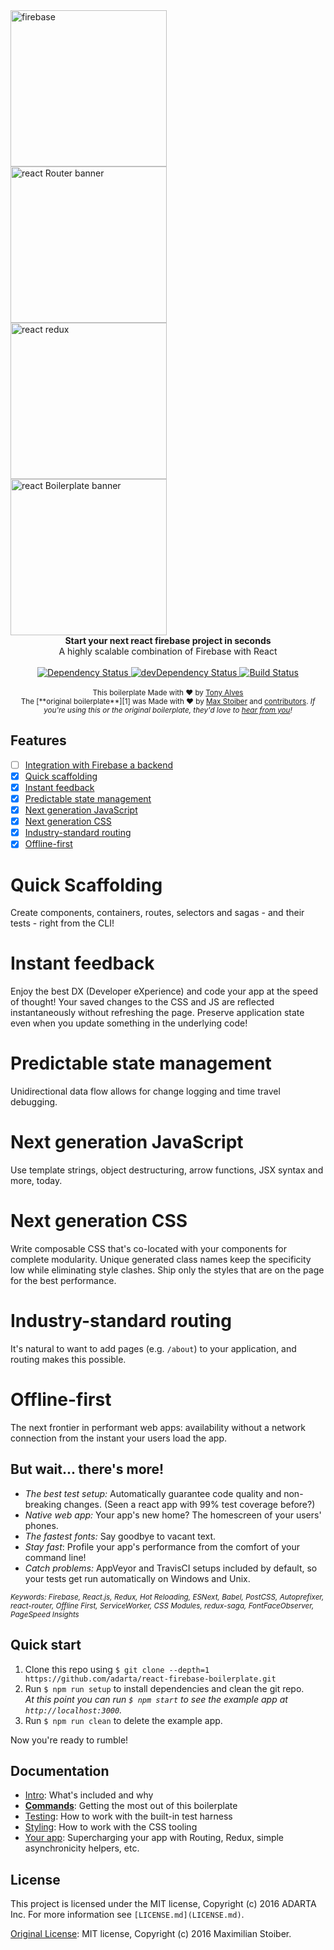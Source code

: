 <img width="250px" src="https://firebase.google.com/_static/35503dd6b7/images/firebase/lockup.png" alt="firebase" align="center" />

<br />
<img width="250px" src="https://raw.githubusercontent.com/reactjs/react-router/master/logo/horizontal.png" alt="react Router banner" align="center" />

<br />
<img width="250px" src="https://raw.githubusercontent.com/reactjs/redux/master/logo/logo-title-dark.png" alt="react redux" align="center" />

<br />
<img width="250px" src="https://raw.githubusercontent.com/mxstbr/react-boilerplate-brand/master/assets/logo.png" alt="react Boilerplate banner" align="center" />

<div align="center"><strong>Start your next react firebase project in seconds</strong></div>
<div align="center">A highly scalable combination of Firebase with React</div>

<br />

<div align="center">
  <!-- Dependency Status -->
  <a href="https://david-dm.org/adarta/react-firebase-boilerplate">
    <img src="https://david-dm.org/adarta/react-firebase-boilerplate.svg" alt="Dependency Status" />
  </a>
  <!-- devDependency Status -->
  <a href="https://david-dm.org/adarta/react-firebase-boilerplate#info=devDependencies">
    <img src="https://david-dm.org/adarta/react-firebase-boilerplate/dev-status.svg" alt="devDependency Status" />
  </a>
  <!-- Build Status -->
  <a href="https://travis-ci.org/ADARTA/react-firebase-boilerplate">
    <img src="https://travis-ci.org/ADARTA/react-firebase-boilerplate.svg" alt="Build Status" />
  </a>
    </a>
</div>
<br />

<div align="center">
  <sub>This boilerplate Made with ❤︎ by <a href="https://twitter.com/talves">Tony Alves</a></sub><br /><sub>The [**original boilerplate**][1] was Made with ❤︎ by <a href="https://twitter.com/mxstbr">Max Stoiber</a> and <a href="https://github.com/mxstbr/react-boilerplate/graphs/contributors">contributors</a>. <i>If you're using this or the original boilerplate, they'd love to <a href="https://github.com/mxstbr/react-boilerplate/issues/115">hear from you</a>!</i></sub>
  </div>

## Features
- [ ] [Integration with Firebase a backend](#)
- [x] [Quick scaffolding](#quick-scaffolding)
- [x] [Instant feedback](#instant-feedback)
- [x] [Predictable state management](#predictable-state-management)
- [x] [Next generation JavaScript](#next-generation-javascript)
- [x] [Next generation CSS](#next-generation-css)
- [x] [Industry-standard routing](#industry-standard-routing)
- [x] [Offline-first](#offline-first)

# Quick Scaffolding

Create components, containers, routes, selectors and sagas - and their tests - right from the CLI!

# Instant feedback

Enjoy the best DX (Developer eXperience) and code your app at the speed of thought! Your saved changes to the CSS and JS are reflected instantaneously without refreshing the page. Preserve application state even when you update something in the underlying code!

# Predictable state management

Unidirectional data flow allows for change logging and time travel debugging.

# Next generation JavaScript

Use template strings, object destructuring, arrow functions, JSX syntax and more, today.

# Next generation CSS

Write composable CSS that's co-located with your components for complete modularity. Unique generated class names keep the specificity low while eliminating style clashes. Ship only the styles that are on the page for the best performance.

# Industry-standard routing

It's natural to want to add pages (e.g. `/about`) to your application, and routing makes this possible.

# Offline-first

The next frontier in performant web apps: availability without a network connection from the instant your users load the app.

## But wait... there's more!

  - *The best test setup:* Automatically guarantee code quality and non-breaking
    changes. (Seen a react app with 99% test coverage before?)
  - *Native web app:* Your app's new home? The homescreen of your users' phones.
  - *The fastest fonts:* Say goodbye to vacant text.
  - *Stay fast*: Profile your app's performance from the comfort of your command
    line!
  - *Catch problems:* AppVeyor and TravisCI setups included by default, so your
    tests get run automatically on Windows and Unix.

<sub><i>Keywords: Firebase, React.js, Redux, Hot Reloading, ESNext, Babel, PostCSS, Autoprefixer, react-router, Offline First, ServiceWorker, CSS Modules, redux-saga, FontFaceObserver, PageSpeed Insights</i></sub>

## Quick start

1. Clone this repo using `$ git clone --depth=1 https://github.com/adarta/react-firebase-boilerplate.git`
1. Run `$ npm run setup` to install dependencies and clean the git repo.<br />
   *At this point you can run `$ npm start` to see the example app at `http://localhost:3000`.*
1. Run `$ npm run clean` to delete the example app.

Now you're ready to rumble!

## Documentation

- [Intro](docs/general): What's included and why
- [**Commands**](docs/general/commands.md): Getting the most out of this boilerplate
- [Testing](docs/testing): How to work with the built-in test harness
- [Styling](docs/css): How to work with the CSS tooling
- [Your app](docs/js): Supercharging your app with Routing, Redux, simple
  asynchronicity helpers, etc.

## License

This project is licensed under the MIT license, Copyright (c) 2016 ADARTA Inc. For more information see `[LICENSE.md](LICENSE.md)`.

[Original License](https://github.com/mxstbr/react-boilerplate/blob/master/LICENSE.md): MIT license, Copyright (c) 2016 Maximilian Stoiber.

[1]: https://github.com/mxstbr/react-boilerplate/
